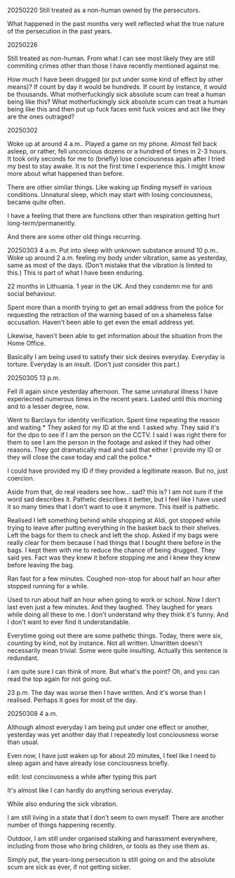 20250220
Still treated as a non-human owned by the persecutors.

What happened in the past months very well reflected what the true nature of the persecution in the past years.



20250226

Still treated as non-human.
From what I can see most likely they are still commiting crimes other than those I have recently mentioned against me.

How much I have been drugged (or put under some kind of effect by other means)?
If count by day it would be hundreds. If count by instance, it would be thousands.
What motherfuckingly sick absolute scum can treat a human being like this?
What motherfuckingly sick absolute scum can treat a human being like this and then put up fuck faces emit fuck voices and act like they are the ones outraged?



20250302

Woke up at around 4 a.m.. Played a game on my phone. Almost fell back asleep, or rather, fell unconcious dozens or a hundred of times in 2-3 hours. It took only seconds for me to (briefly) lose conciousness again after I tried my best to stay awake. It is not the first time I experience this. I might know more about what happened than before.

There are other similar things. Like waking up finding myself in various conditions.
Unnatural sleep, which may start with losing conciousness, became quite often.

I have a feeling that there are functions other than respiration getting hurt long-term/permanently.

And there are some other old things recurring.



20250303 4 a.m.
Put into sleep with unknown substance around 10 p.m.. Woke up around 2 a.m. feeling my body under vibration, same as yesterday, same as most of the days. (Don't mistake that the vibration is limited to this.) This is part of what I have been enduring.

22 months in Lithuania. 1 year in the UK. And they condemn me for anti social behaviour.

Spent more than a month trying to get an email address from the police for requesting the retraction of the warning based of on a shameless false accusation. Haven't been able to get even the email address yet.

Likewise, haven't been able to get information about the situation from the Home Office.

Basically I am being used to satisfy their sick desires everyday. Everyday is torture. Everyday is an insult.
(Don't just consider this part.)



20250305 13 p.m.

Fell ill again since yesterday afternoon. The same unnatural illness I have experiecned numerous times in the recent years. Lasted until this morning and to a lesser degree, now.

Went to Barclays for identity verification.
Spent time repeating the reason and waiting.*
They asked for my ID at the end.
I asked why.
They said it's for the dpo to see if I am the person on the CCTV.
I said I was right there for them to see I am the person in the footage and asked if they had other reasons.
They got dramatically mad and said that either I provide my ID or they will close the case today and call the police.*

I could have provided my ID if they provided a legitimate reason. But no, just coercion.

Aside from that, do real readers see how... sad? this is? I am not sure if the word sad describes it.
Pathetic describes it better, but I feel like I have used it so many times that I don't want to use it anymore. This itself is pathetic.


Realised I left something behind while shopping at Aldi, got stopped while trying to leave after putting everything in the basket back to their shelves. Left the bags for them to check and left the shop. Asked if my bags were really clear for them because I had things that I bought there before in the bags. I kept them with me to reduce the chance of being drugged. They said yes. Fact was they knew it before stopping me and I knew they knew before leaving the bag.

Ran fast for a few minutes. Coughed non-stop for about half an hour after stopped running for a while.

Used to run about half an hour when going to work or school. Now I don't last even just a few minutes. And they laughed. They laughed for years while doing all these to me. I don't understand why they think it's funny. And I don't want to ever find it understandable.

Everytime going out there are some pathetic things. Today, there were six, counting by kind, not by instance. Not all written. Unwritten doesn't necessarily mean trivial. Some were quite insulting. Actually this sentence is redundant.

I am quite sure I can think of more. But what's the point? Oh, and you can read the top again for not going out.

23 p.m.
The day was worse then I have written. And it's worse than I realised. Perhaps it goes for most of the day.



20250308 4 a.m.

Although almost everyday I am being put under one effect or another, yesterday was yet another day that I repeatedly lost conciousness worse than usual.

Even now, I have just waken up for about 20 minutes, I feel like I need to sleep again and have already lose conciousness briefly.

edit: lost conciousness a while after typing this part

It's almost like I can hardly do anything serious everyday.

While also enduring the sick vibration.

I am still living in a state that I don't seem to own myself. There are another number of things happening recently.

Outdoor, I am still under organised stalking and harassment everywhere, including from those who bring children, or tools as they use them as.

Simply put, the years-long persecution is still going on and the absolute scum are sick as ever, if not getting sicker.
